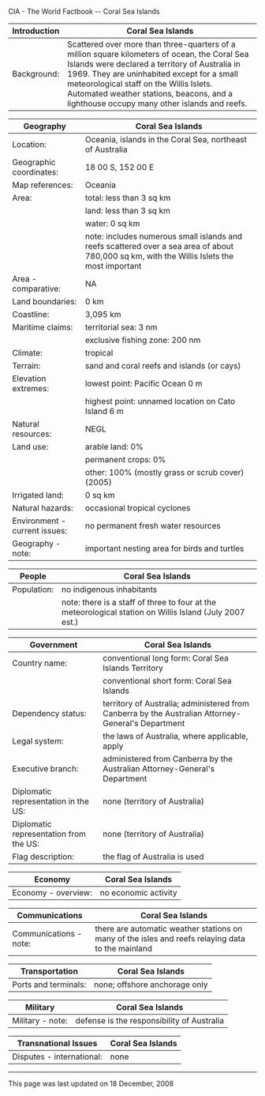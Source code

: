 CIA - The World Factbook -- Coral Sea Islands

| Introduction | Coral Sea Islands |
| --- | --- |
| Background: | Scattered over more than three-quarters of a million square kilometers of ocean, the Coral Sea Islands were declared a territory of Australia in 1969. They are uninhabited except for a small meteorological staff on the Willis Islets. Automated weather stations, beacons, and a lighthouse occupy many other islands and reefs. |

| Geography | Coral Sea Islands |
| --- | --- |
| Location: | Oceania, islands in the Coral Sea, northeast of Australia |
| Geographic coordinates: | 18 00 S, 152 00 E |
| Map references: | Oceania |
| Area: | total: less than 3 sq km |
| | land: less than 3 sq km |
| | water: 0 sq km |
| | note: includes numerous small islands and reefs scattered over a sea area of about 780,000 sq km, with the Willis Islets the most important |
| Area - comparative: | NA |
| Land boundaries: | 0 km |
| Coastline: | 3,095 km |
| Maritime claims: | territorial sea: 3 nm |
| | exclusive fishing zone: 200 nm |
| Climate: | tropical |
| Terrain: | sand and coral reefs and islands (or cays) |
| Elevation extremes: | lowest point: Pacific Ocean 0 m |
| | highest point: unnamed location on Cato Island 6 m |
| Natural resources: | NEGL |
| Land use: | arable land: 0% |
| | permanent crops: 0% |
| | other: 100% (mostly grass or scrub cover) (2005) |
| Irrigated land: | 0 sq km |
| Natural hazards: | occasional tropical cyclones |
| Environment - current issues: | no permanent fresh water resources |
| Geography - note: | important nesting area for birds and turtles |

| People | Coral Sea Islands |
| --- | --- |
| Population: | no indigenous inhabitants |
| | note: there is a staff of three to four at the meteorological station on Willis Island (July 2007 est.) |

| Government | Coral Sea Islands |
| --- | --- |
| Country name: | conventional long form: Coral Sea Islands Territory |
| | conventional short form: Coral Sea Islands |
| Dependency status: | territory of Australia; administered from Canberra by the Australian Attorney-General's Department |
| Legal system: | the laws of Australia, where applicable, apply |
| Executive branch: | administered from Canberra by the Australian Attorney-General's Department |
| Diplomatic representation in the US: | none (territory of Australia) |
| Diplomatic representation from the US: | none (territory of Australia) |
| Flag description: | the flag of Australia is used |

| Economy | Coral Sea Islands |
| --- | --- |
| Economy - overview: | no economic activity |

| Communications | Coral Sea Islands |
| --- | --- |
| Communications - note: | there are automatic weather stations on many of the isles and reefs relaying data to the mainland |

| Transportation | Coral Sea Islands |
| --- | --- |
| Ports and terminals: | none; offshore anchorage only |

| Military | Coral Sea Islands |
| --- | --- |
| Military - note: | defense is the responsibility of Australia |

| Transnational Issues | Coral Sea Islands |
| --- | --- |
| Disputes - international: | none |

---
This page was last updated on 18 December, 2008                      